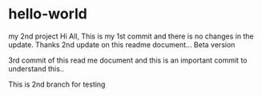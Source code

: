 # hello-world
my 2nd project
Hi All,
This is my 1st commit and there is no changes in the update.
Thanks 
2nd update on this readme document...
Beta version


3rd commit of this read me document and this is an important commit to understand this..


This is 2nd branch for testing 
